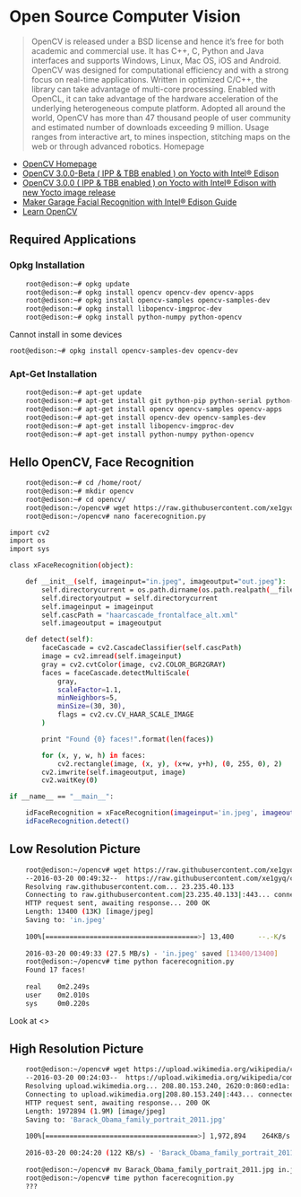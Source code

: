 # Open Source Computer Vision

> OpenCV is released under a BSD license and hence it’s free for both academic and commercial use. It has C++, C, Python and Java interfaces and supports Windows, Linux, Mac OS, iOS and Android. OpenCV was designed for computational efficiency and with a strong focus on real-time applications. Written in optimized C/C++, the library can take advantage of multi-core processing. Enabled with OpenCL, it can take advantage of the hardware acceleration of the underlying heterogeneous compute platform. Adopted all around the world, OpenCV has more than 47 thousand people of user community and estimated number of downloads exceeding 9 million. Usage ranges from interactive art, to mines inspection, stitching maps on the web or through advanced robotics. Homepage

- [OpenCV Homepage](http://opencv.org/)
- [OpenCV 3.0.0-Beta ( IPP & TBB enabled ) on Yocto with Intel® Edison](https://software.intel.com/en-us/articles/opencv-300-beta-ipp-tbb-enabled-on-yocto-with-intel-edison)
- [OpenCV 3.0.0 ( IPP & TBB enabled ) on Yocto with Intel® Edison with new Yocto image release](https://software.intel.com/en-us/articles/opencv-300-ipp-tbb-enabled-on-yocto-with-intel-edison)
- [Maker Garage Facial Recognition with Intel® Edison Guide](https://www-ssl.intel.com/content/www/us/en/do-it-yourself/garage-content/garage-facial-recognition-instructions.html)
- [Learn OpenCV](http://www.learnopencv.com/)

## Required Applications

### Opkg Installation

```sh
    root@edison:~# opkg update
    root@edison:~# opkg install opencv opencv-dev opencv-apps
    root@edison:~# opkg install opencv-samples opencv-samples-dev  
    root@edison:~# opkg install libopencv-imgproc-dev
    root@edison:~# opkg install python-numpy python-opencv
```

Cannot install in some devices

```sh
root@edison:~# opkg install opencv-samples-dev opencv-dev 
```

### Apt-Get Installation

```sh
    root@edison:~# apt-get update
    root@edison:~# apt-get install git python-pip python-serial python-pyparsing
    root@edison:~# apt-get install opencv opencv-samples opencv-apps
    root@edison:~# apt-get install opencv-dev opencv-samples-dev 
    root@edison:~# apt-get install libopencv-imgproc-dev
    root@edison:~# apt-get install python-numpy python-opencv
```

## Hello OpenCV, Face Recognition

```sh
    root@edison:~# cd /home/root/
    root@edison:~# mkdir opencv
    root@edison:~# cd opencv/
    root@edison:~/opencv# wget https://raw.githubusercontent.com/xe1gyq/core/master/configuration/haarcascade_frontalface_alt.xml
    root@edison:~/opencv# nano facerecognition.py
```

```sh
import cv2
import os
import sys

class xFaceRecognition(object):

    def __init__(self, imageinput="in.jpeg", imageoutput="out.jpeg"):
        self.directorycurrent = os.path.dirname(os.path.realpath(__file__))
        self.directoryoutput = self.directorycurrent
        self.imageinput = imageinput
        self.cascPath = "haarcascade_frontalface_alt.xml"
        self.imageoutput = imageoutput

    def detect(self):
        faceCascade = cv2.CascadeClassifier(self.cascPath)
        image = cv2.imread(self.imageinput)
        gray = cv2.cvtColor(image, cv2.COLOR_BGR2GRAY)
        faces = faceCascade.detectMultiScale(
            gray,
            scaleFactor=1.1,
            minNeighbors=5,
            minSize=(30, 30),
            flags = cv2.cv.CV_HAAR_SCALE_IMAGE
        )

        print "Found {0} faces!".format(len(faces))

        for (x, y, w, h) in faces:
            cv2.rectangle(image, (x, y), (x+w, y+h), (0, 255, 0), 2)
        cv2.imwrite(self.imageoutput, image)
        cv2.waitKey(0)

if __name__ == "__main__":

    idFaceRecognition = xFaceRecognition(imageinput='in.jpeg', imageoutput='out.jpeg')
    idFaceRecognition.detect()
```

## Low Resolution Picture

```sh
    root@edison:~/opencv# wget https://raw.githubusercontent.com/xe1gyq/core/master/output/in.jpeg
    --2016-03-20 00:49:32--  https://raw.githubusercontent.com/xe1gyq/core/master/output/in.jpeg
    Resolving raw.githubusercontent.com... 23.235.40.133
    Connecting to raw.githubusercontent.com|23.235.40.133|:443... connected.
    HTTP request sent, awaiting response... 200 OK
    Length: 13400 (13K) [image/jpeg]
    Saving to: 'in.jpeg'
    
    100%[======================================>] 13,400      --.-K/s   in 0s      
    
    2016-03-20 00:49:33 (27.5 MB/s) - 'in.jpeg' saved [13400/13400]
    root@edison:~/opencv# time python facerecognition.py                       
    Found 17 faces!
    
    real    0m2.249s
    user    0m2.010s
    sys     0m0.220s
```

Look at <>

## High Resolution Picture

```sh
    root@edison:~/opencv# wget https://upload.wikimedia.org/wikipedia/commons/5/5d/Barack_Obama_family_portrait_2011.jpg
    --2016-03-20 00:24:03--  https://upload.wikimedia.org/wikipedia/commons/5/5d/Barack_Obama_family_portrait_2011.jpg
    Resolving upload.wikimedia.org... 208.80.153.240, 2620:0:860:ed1a::2:b
    Connecting to upload.wikimedia.org|208.80.153.240|:443... connected.
    HTTP request sent, awaiting response... 200 OK
    Length: 1972894 (1.9M) [image/jpeg]
    Saving to: 'Barack_Obama_family_portrait_2011.jpg'
    
    100%[======================================>] 1,972,894    264KB/s   in 16s
    
    2016-03-20 00:24:20 (122 KB/s) - 'Barack_Obama_family_portrait_2011.jpg' saved [1972894/1972894]
    
    root@edison:~/opencv# mv Barack_Obama_family_portrait_2011.jpg in.jpeg
    root@edison:~/opencv# time python facerecognition.py
    ???
```
